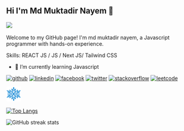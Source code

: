 ## Hi I'm Md Muktadir Nayem 👋


![](https://github.com/Muktadirnayem66/Muktadirnayem66/assets/76747765/d97be189-98b5-4f7c-b5ad-f19b208671b5)

Welcome to my GitHub page!
I'm md muktadir nayem, a Javascript programmer with hands-on experience.

Skills:  REACT JS / JS / Next JS/ Tailwind CSS

- 🌱 I’m currently learning Javascript 


[<img src='https://cdn.jsdelivr.net/npm/simple-icons@3.0.1/icons/github.svg' alt='github' height='40'>](https://github.com/Muktadirnayem66)  [<img src='https://cdn.jsdelivr.net/npm/simple-icons@3.0.1/icons/linkedin.svg' alt='linkedin' height='40'>](https://www.linkedin.com/in/md-muktadir-nayem-866388201/)  [<img src='https://cdn.jsdelivr.net/npm/simple-icons@3.0.1/icons/facebook.svg' alt='facebook' height='40'>](https://www.facebook.com/mdmuktadir.nayeem)  [<img src='https://cdn.jsdelivr.net/npm/simple-icons@3.0.1/icons/twitter.svg' alt='twitter' height='40'>](https://twitter.com/muktadir_nayem)  [<img src='https://cdn.jsdelivr.net/npm/simple-icons@3.0.1/icons/stackoverflow.svg' alt='stackoverflow' height='40'>](https://stackoverflow.com/users/users/20615481/nayem37)  [<img src='https://cdn.jsdelivr.net/npm/simple-icons@3.0.1/icons/leetcode.svg' alt='leetcode' height='40'>](https://leetcode.com/u/Muktadir437/)  

<a href='https://archiveprogram.github.com/'><img src='https://raw.githubusercontent.com/acervenky/animated-github-badges/master/assets/acbadge.gif' width='40' height='40'></a> 

[![Top Langs](https://github-readme-stats.vercel.app/api/top-langs/?username=Muktadirnayem66)](https://github.com/anuraghazra/github-readme-stats)

![GitHub streak stats](https://streak-stats.demolab.com/?user=Muktadirnayem66)  

